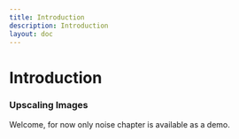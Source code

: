 ```yaml
---
title: Introduction
description: Introduction
layout: doc
---
```


<script setup>
import imageCompare from "vue-image-compare2";
import exampleLeftImgUrl from '../assets/images/introduction/buddy.jpg'; // import images because of vite asset loading/handling, they will be included in the build and get a hashed output name
import exampleRightImgUrl from '../assets/images/introduction/SwinIR-L+GFPGANv1.4.jpg';

const after = exampleLeftImgUrl; // left
const before = exampleRightImgUrl; // right
// set zoom options (doesnt make sense to zoom too deep since it will be pixelated just because of image size)
const zoom = { min: 1, max: 5 };
</script>

# Introduction

### Upscaling Images
Welcome, for now only noise chapter is available as a demo.

<!-- Super Resolution. If we make a small image bigger (upsizing), it starts to look pixelated, simply because there is not enough information present in the small image. To prevent this, we use a method that imagines more details then there are in the original image, to make the image look better when upsizing. This is called upscaling, with the help of super resolution.

To keep things very simple, you can think of it as "AI Image Enlarger" and when you serach on the internet for it you will find lots of websites that will provide such a service. Now think of this website as a place where you can visually compare the results of hundreds of these websites. Just that its not websites we are comparing but individual models.

Let me show you an example of what super resolution does:  
So we start with a small image I generated to depict a beautiful landscape:  

![Small](../assets/images/introduction/beautifullandscape.jpg)  
Now we can display this image bigger, which is the same as upsizing:
![Upsized](../assets/images/introduction/beautifullandscapeupsized.jpg)  
But it looks very blurry now, does it not?  
Now instead of upsizing, we make use of super resolution and upscale it:
![Upscaled](../assets/images/introduction/beautifullandscapeupscaled.jpg)  
Now this looks better. But these details were not there before, they were artifically generated by the model we used to upscale.

### Models?

Since we cannot generate additional details in an image out of nothing, we make use of neural networks, which have been trained on a specific dataset, so it has the data to generate the additional details in the image we want to upscale.  
These pretrained models is what I have been using on this website to upscale different examples for you. The models I used are listed in the Set Details in the multi models page or then at the very beginning of the page of a single upscaler like SwinIR.

A lot of pretrained models can be found on the [Upscale Wiki Model Database](https://upscale.wiki/wiki/Model_Database)

### Examples
Since beauty is in the eye of the beholder, instead of me telling you whats I like and what not, I included examples on this web page for you to visually compare for yourself.
You can find them in the sub pages on the left side. There is a multi model page where you can select between multiple different models and visually compare them with each other, and the other pages feature examples for one specific upscaling model to compare the original with the upscaled version.

For the comparisons I embedded on this page imgsli examples I had created. You can move the slider to compare, and you can even zoom into the image to better compare the details. The bottom right button enables fullscreen. The comparison works best on a large desktop/laptop screen rather than on a small mobile phone screen.
Here is an example:  

  <image-compare
    :before="before"
    :after="after"
    isDraggable
    isZoomable
    :zoom="zoom"
    @wheel.prevent
    @touchmove.prevent
    @scroll.prevent
  />

The images I use are either photos of mine or then images I had created with Midjourney (or Stable Diffusion).

Head over to the subpages to see more examples, most importantly to the [multiple models page](./multimodels) or if you would like to compare only a small selection, you can head over to the [favorites page](./favorites)

### Applications

To uspscale these images I made use of [chaiNNer](https://github.com/chaiNNer-org/chaiNNer) which is an actively maintained application and the one I recommend. Others would be [IEU](https://github.com/ptrsuder/IEU.Winforms) or [Cupscale](https://github.com/n00mkrad/cupscale) but I have not used them myself.

Additionally I used websites like different spaces on [huggingface](https://huggingface.co/), different models on [replica](https://replicate.com/) and colabs from google colab like this stable diffusion [automatic1111 colab](https://colab.research.google.com/github/TheLastBen/fast-stable-diffusion/blob/main/fast_stable_diffusion_AUTOMATIC1111.ipynb) or [HLKY](https://colab.research.google.com/github/TheLastBen/fast-stable-diffusion/blob/main/fast_stable_diffusion_hlky.ipynb).

Here is a screenshot of using chaiNNer for a specific set on the multi models page:  
![chaiNNer](../assets/images/introduction/chaiNNer.jpg)

### So what model should I use?

The one you personally like best. This page is meant for visual comparison of models not for me to recommend a specific one. But still, as a little help, for some of my favorites I have made specific subpages which only compare the original with the upscaled version. I mean any subpage besides this introduction page and the important multi models page. -->